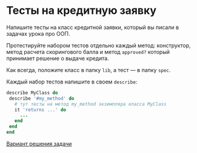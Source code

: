# Тесты на кредитную заявку 

Напишите тесты на класс кредитной заявки, который вы писали в задачах урока про ООП.

Протестируйте набором тестов отдельно каждый метод: конструктор, метод расчета скорингового балла и метод `approved?` который принимает решение о выдаче кредита.

<div class="rubyrush-task-hint">

Как всегда, положите класс в папку `lib`, а тест — в папку `spec`.

Каждый набор тестов напишите в своем `describe`:

```ruby
describe MуClass do
 describe '#my_method' do
   # тут тесты на метод my_method экземпляра класса MyClass
   it 'returns ...' do
     ...
   end
 end
end
```

</div>


<div class="rubyrush-task-answer">

<p>
<a href="https://github.com/aristofun/rubyrush-path/tree/master/steps/rspec-02/solution/" class="rubyrush-task-solution-link">Вариант решения задачи</a>
</p>

</div>
